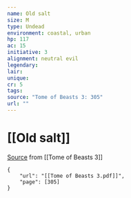```yaml
---
name: Old salt
size: M
type: Undead
environment: coastal, urban
hp: 117
ac: 15
initiative: 3
alignment: neutral evil
legendary: 
lair: 
unique: 
cr: 5
tags: 
source: "Tome of Beasts 3: 305"
url: ""
---
```

# [[Old salt]]

[Source](zotero://open-pdf/library/items/BLGR9HVR?page=305) from [[Tome of Beasts 3]]

```pdf
{
	"url": "[[Tome of Beasts 3.pdf]]",
	"page": [305]
}
```

